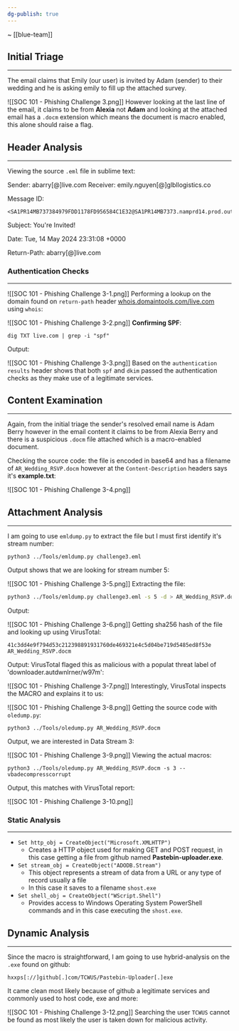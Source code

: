 ```yaml
---
dg-publish: true
---
```

~ [[blue-team]] 
## Initial Triage
---
The email claims that Emily (our user) is invited by Adam (sender) to their wedding and he is asking emily to fill up the attached survey.

![[SOC 101 - Phishing Challenge 3.png]]
However looking at the last line of the email, it claims to be from **Alexia** not **Adam** and looking at the attached email has a `.docm` extension which means the document is macro enabled, this alone should raise a flag.
## Header Analysis
---
Viewing the source `.eml` file in sublime text:

Sender: abarry[@]live.com
Receiver: emily.nguyen[@]glbllogistics.co

Message ID:

```
<SA1PR14MB737384979FDD1178FD956584C1E32@SA1PR14MB7373.namprd14.prod.outlook.com>
```

Subject: You're Invited!

Date: Tue, 14 May 2024 23:31:08 +0000

Return-Path: abarry[@]live.com
### Authentication Checks
---

![[SOC 101 - Phishing Challenge 3-1.png]]
Performing a lookup on the domain found on `return-path` header [whois.domaintools.com/live.com](https://whois.domaintools.com/live.com) using `whois`:

![[SOC 101 - Phishing Challenge 3-2.png]]
**Confirming SPF**:

```
dig TXT live.com | grep -i "spf"
```

Output:

![[SOC 101 - Phishing Challenge 3-3.png]]
Based on the `authentication results` header shows that both `spf` and `dkim` passed the authentication checks as they make use of a legitimate services.
## Content Examination
---
Again, from the initial triage the sender's resolved email name is Adam Berry however in the email content it claims to be from Alexia Berry and there is a suspicious `.docm` file attached which is a macro-enabled document.

Checking the source code: the file is encoded in base64 and has a filename of `AR_Wedding_RSVP.docm` however at the `Content-Description` headers says it's **example.txt**:

![[SOC 101 - Phishing Challenge 3-4.png]]
## Attachment Analysis
---
I am going to use `emldump.py` to extract the file but I must first identify it's stream number:

```
python3 ../Tools/emldump.py challenge3.eml
```

Output shows that we are looking for stream number 5:

![[SOC 101 - Phishing Challenge 3-5.png]]
Extracting the file:

```bash
python3 ../Tools/emldump.py challenge3.eml -s 5 -d > AR_Wedding_RSVP.docm
```

Output:

![[SOC 101 - Phishing Challenge 3-6.png]]
Getting sha256 hash of the file and looking up using VirusTotal:

```
41c3dd4e9f794d53c212398891931760de469321e4c5d04be719d5485ed8f53e AR_Wedding_RSVP.docm
```

Output: VirusTotal flaged this as malicious with a populat threat label of 'downloader.autdwnlrner/w97m':

![[SOC 101 - Phishing Challenge 3-7.png]]
Interestingly, VirusTotal inspects the MACRO and explains it to us:

![[SOC 101 - Phishing Challenge 3-8.png]]
Getting the source code with `oledump.py`:

```
python3 ../Tools/oledump.py AR_Wedding_RSVP.docm
```

Output, we are interested in Data Stream 3:

![[SOC 101 - Phishing Challenge 3-9.png]]
Viewing the actual macros:

```
python3 ../Tools/oledump.py AR_Wedding_RSVP.docm -s 3 --vbadecompresscorrupt
```

Output, this matches with VirusTotal report:

![[SOC 101 - Phishing Challenge 3-10.png]]
### Static Analysis
---

- `Set http_obj = CreateObject("Microsoft.XMLHTTP")`
	- Creates a HTTP object used for making GET and POST request, in this case getting a file from github named **Pastebin-uploader.exe**.
- `Set stream_obj = CreateObject("ADODB.Stream")`
	- This object represents a stream of data from a URL or any type of record usually a file
	- In this case it saves to a filename `shost.exe`
- `Set shell_obj = CreateObject("WScript.Shell")`
	- Provides access to Windows Operating System PowerShell commands and in this case executing the `shost.exe`.
## Dynamic Analysis 
---
Since the macro is straightforward, I am going to use hybrid-analysis on the `.exe` found on github:

```
hxxps[://]github[.]com/TCWUS/Pastebin-Uploader[.]exe
```

It came clean most likely because of github a legitimate services and commonly used to host code, exe and more:

![[SOC 101 - Phishing Challenge 3-12.png]]
Searching the user `TCWUS` cannot be found as most likely the user is taken down for malicious activity.
